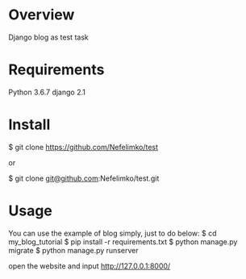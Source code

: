 # Overview
Django blog as test task

# Requirements
Python 3.6.7
django 2.1

# Install
$ git clone https://github.com/Nefelimko/test

or

$ git clone git@github.com:Nefelimko/test.git

# Usage
You can use the example of blog simply, just to do below:
$ cd my_blog_tutorial
$ pip install -r requirements.txt 
$ python manage.py migrate
$ python manage.py runserver

open the website and input
http://127.0.0.1:8000/
